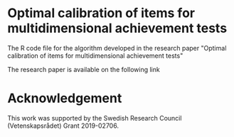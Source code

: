 # Optimal calibration of items for multidimensional achievement tests


The R code file for the algorithm developed in the research paper "Optimal calibration of items for multidimensional
achievement tests"

The research paper is available on the following link


# Acknowledgement
This work was supported by the Swedish Research Council (Vetenskapsrådet) Grant 2019-02706.
